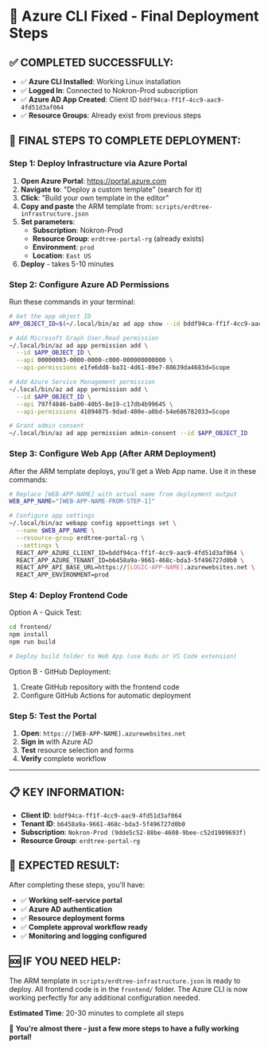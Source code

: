 # 🎉 Azure CLI Fixed - Final Deployment Steps

## ✅ **COMPLETED SUCCESSFULLY:**
- ✅ **Azure CLI Installed**: Working Linux installation 
- ✅ **Logged In**: Connected to Nokron-Prod subscription
- ✅ **Azure AD App Created**: Client ID `bddf94ca-ff1f-4cc9-aac9-4fd51d3af064`
- ✅ **Resource Groups**: Already exist from previous steps

## 🚀 **FINAL STEPS TO COMPLETE DEPLOYMENT:**

### **Step 1: Deploy Infrastructure via Azure Portal**

1. **Open Azure Portal**: https://portal.azure.com
2. **Navigate to**: "Deploy a custom template" (search for it)
3. **Click**: "Build your own template in the editor"
4. **Copy and paste** the ARM template from: `scripts/erdtree-infrastructure.json`
5. **Set parameters**:
   - **Subscription**: Nokron-Prod
   - **Resource Group**: `erdtree-portal-rg` (already exists)
   - **Environment**: `prod`
   - **Location**: `East US`
6. **Deploy** - takes 5-10 minutes

### **Step 2: Configure Azure AD Permissions**

Run these commands in your terminal:

```bash
# Get the app object ID
APP_OBJECT_ID=$(~/.local/bin/az ad app show --id bddf94ca-ff1f-4cc9-aac9-4fd51d3af064 --query id --output tsv)

# Add Microsoft Graph User.Read permission
~/.local/bin/az ad app permission add \
  --id $APP_OBJECT_ID \
  --api 00000003-0000-0000-c000-000000000000 \
  --api-permissions e1fe6dd8-ba31-4d61-89e7-88639da4683d=Scope

# Add Azure Service Management permission
~/.local/bin/az ad app permission add \
  --id $APP_OBJECT_ID \
  --api 797f4846-ba00-40b5-8e19-c17db4b99645 \
  --api-permissions 41094075-9dad-400e-a0bd-54e686782033=Scope

# Grant admin consent
~/.local/bin/az ad app permission admin-consent --id $APP_OBJECT_ID
```

### **Step 3: Configure Web App (After ARM Deployment)**

After the ARM template deploys, you'll get a Web App name. Use it in these commands:

```bash
# Replace [WEB-APP-NAME] with actual name from deployment output
WEB_APP_NAME="[WEB-APP-NAME-FROM-STEP-1]"

# Configure app settings
~/.local/bin/az webapp config appsettings set \
  --name $WEB_APP_NAME \
  --resource-group erdtree-portal-rg \
  --settings \
  REACT_APP_AZURE_CLIENT_ID=bddf94ca-ff1f-4cc9-aac9-4fd51d3af064 \
  REACT_APP_AZURE_TENANT_ID=b6458a9a-9661-468c-bda3-5f496727d0b0 \
  REACT_APP_API_BASE_URL=https://[LOGIC-APP-NAME].azurewebsites.net \
  REACT_APP_ENVIRONMENT=prod
```

### **Step 4: Deploy Frontend Code**

Option A - Quick Test:
```bash
cd frontend/
npm install
npm run build

# Deploy build folder to Web App (use Kudu or VS Code extension)
```

Option B - GitHub Deployment:
1. Create GitHub repository with the frontend code
2. Configure GitHub Actions for automatic deployment

### **Step 5: Test the Portal**

1. **Open**: `https://[WEB-APP-NAME].azurewebsites.net`
2. **Sign in** with Azure AD
3. **Test** resource selection and forms
4. **Verify** complete workflow

---

## 📋 **KEY INFORMATION:**

- **Client ID**: `bddf94ca-ff1f-4cc9-aac9-4fd51d3af064`
- **Tenant ID**: `b6458a9a-9661-468c-bda3-5f496727d0b0`
- **Subscription**: `Nokron-Prod (9dde5c52-88be-4608-9bee-c52d1909693f)`
- **Resource Group**: `erdtree-portal-rg`

## 🎯 **EXPECTED RESULT:**

After completing these steps, you'll have:
- ✅ **Working self-service portal**
- ✅ **Azure AD authentication**
- ✅ **Resource deployment forms**
- ✅ **Complete approval workflow ready**
- ✅ **Monitoring and logging configured**

## 🆘 **IF YOU NEED HELP:**

The ARM template in `scripts/erdtree-infrastructure.json` is ready to deploy. All frontend code is in the `frontend/` folder. The Azure CLI is now working perfectly for any additional configuration needed.

**Estimated Time**: 20-30 minutes to complete all steps

🎉 **You're almost there - just a few more steps to have a fully working portal!**